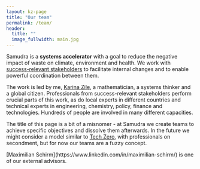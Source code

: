 ```yaml
---
layout: kz-page
title: "Our team"
permalink: /team/
header:
  title: ""
  image_fullwidth: main.jpg
---
```


Samudra is a **systems accelerator** with a goal to reduce the negative impact of waste on climate, environment and health. 
We work with [success-relevant stakeholders](/about#stakeholders) to facilitate internal changes and to enable powerful coordination between them. 

The work is led by me, [Karina Zile](https://www.linkedin.com/in/karina-zile/), a mathematician, a systems thinker and a global citizen. 
Professionals from success-relevant stakeholders perform crucial parts of this work, as do local experts in different countries and technical experts in engineering, chemistry, policy, finance and technologies. 
Hundreds of people are involved in many different capacities. 

The title of this page is a bit of a misnomer - at Samudra we create teams to achieve specific objectives and dissolve them afterwards. 
In the future we might consider a model similar to [Tech Zero](https://techzero.technation.io/), with professionals on secondment, but for now our teams are a fuzzy concept.

<span class="comment">
[Maximilian Schirm](https://www.linkedin.com/in/maximilian-schirm/) is one of our external advisors.
</span>
